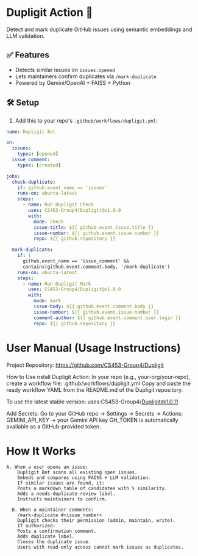 # Dupligit Action 🤖

Detect and mark duplicate GitHub issues using semantic embeddings and LLM validation.

## ✅ Features

- Detects similar issues on `issues.opened`
- Lets maintainers confirm duplicates via `/mark-duplicate`
- Powered by Gemini/OpenAI + FAISS + Python

## 🛠️ Setup

1. Add this to your repo's `.github/workflows/dupligit.yml`:

```yaml
name: Dupligit Bot

on:
  issues:
    types: [opened]
  issue_comment:
    types: [created]

jobs:
  check-duplicate:
    if: github.event_name == 'issues'
    runs-on: ubuntu-latest
    steps:
      - name: Run Dupligit Check
        uses: CS453-Group4/Dupligit@v1.0.0
        with:
          mode: check
          issue-title: ${{ github.event.issue.title }}
          issue-number: ${{ github.event.issue.number }}
          repo: ${{ github.repository }}

  mark-duplicate:
    if: |
      github.event_name == 'issue_comment' &&
      contains(github.event.comment.body, '/mark-duplicate')
    runs-on: ubuntu-latest
    steps:
      - name: Run Dupligit Mark
        uses: CS453-Group4/Dupligit@v1.0.0
        with:
          mode: mark
          issue-body: ${{ github.event.comment.body }}
          issue-number: ${{ github.event.issue.number }}
          comment-author: ${{ github.event.comment.user.login }}
          repo: ${{ github.repository }}

```

# User Manual (Usage Instructions)
Project Repository: https://github.com/CS453-Group4/Dupligit

How to Use
  nstall Dupligit Action:
  In your repo (e.g., your-org/your-repo), create a workflow file:  .github/workflows/dupligit.yml
  Copy and paste the ready workflow YAML from the README.md of the Dupligit repository.


  To use the latest stable version: uses:CS453-Group4/Dupligit@1.0.11

  Add Secrets:
  Go to your GitHub repo → Settings → Secrets → Actions:
  GEMINI_API_KEY → your Gemini API key
  GH_TOKEN is automatically available as a GitHub-provided token.

# How It Works
    A. When a user opens an issue:
        Dupligit Bot scans all existing open issues.
        Embeds and compares using FAISS + LLM validation.
        If similar issues are found, it:
        Posts a markdown table of candidates with % similarity.
        Adds a needs-duplicate-review label.
        Instructs maintainers to confirm.

      B. When a maintainer comments:
        /mark-duplicate #<issue_number>
        Dupligit checks their permission (admin, maintain, write).
        If authorized:
        Posts a confirmation comment.
        Adds duplicate label.
        Closes the duplicate issue.
        Users with read-only access cannot mark issues as duplicates.



